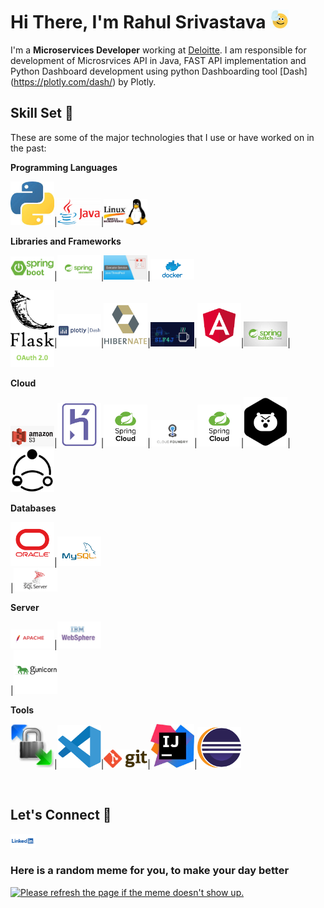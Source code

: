 
<h1>Hi There, I'm Rahul Srivastava <img  src="Media/highfive.gif" width="30px"></h1>

I'm a **Microservices Developer** working at [Deloitte](https://www2.deloitte.com/in/en.html). I am responsible for development of Microsrvices API in Java, FAST API implementation and Python Dashboard development using python Dashboarding tool [Dash] (https://plotly.com/dash/) by Plotly.

## Skill Set :muscle:

These are some of the major technologies that I use or have worked on in the past:

**Programming Languages**

<img title="Python" alt="Python" width="70px" src="Media/python.jpg" />|<img alt="Java" title="Java" width="70px" src="Media/JavaLogo.png">|<img title="Shell Script" alt="shell script" width="70px" src="Media/shell.jpg">

**Libraries and Frameworks**

<img title="SpringBoot" alt="SpringBoot" width="70px" src="Media/Springboot.png">|<img title="Spring Security" alt="SpringSecurity" width="70px" src="Media/SpringSecurity.png">|<img title="Java Executors" alt="Java Executors" width="70px" src="Media/Executors.jpg">|<img title="Docker" alt="Docker" width="70px" src="Media/docker.png">

<img title="Flask" alt="Flask" width="70px" src="Media/Flask.png">|<img title="Python Dash" alt="Python Dash" width="70px" src="Media/Dash.png">|<img title="Hibernate" alt="Hibernate" width="70px" src="Media/Hibernate.png">|<img title="SLF4J" alt="SLF4J" width="70px" src="Media/slf4j.png">|<img title="Angular" alt="Angular" width="70px" src="Media/Angular.png">|<img title="SJR 352 Spring Batch" alt="SJR 352 Spring Batch" width="70px" src="Media/Spring Batch.jpg">|<img title="OAuth" alt="OAuth" width="70px" src="Media/OAuth2.0.png">

**Cloud**

<img title="Amazon S3" alt="Amazon S3" width="70px" src="Media/AmazonS3.png">|<img title="Heroku" alt="Heroku" width="70px" src="Media/Heroku.png">|<img title="Spring Cloud" alt="SpringCloud" width="70px" src="Media/springCloud.png">|<img title="Pivotal Cloud Foundry" alt="PCF" width="70px" src="Media/pcf.png">|<img title="" alt="SpringCloud" width="70px" src="Media/springCloud.png">|<img title="Hystrix" alt="Hystrix" width="70px" src="Media/Hystrix.png">|<img title="Resilience4J" alt="Resilience4J" width="70px" src="Media/Resilience.png">



**Databases**

<img title="Oracle" alt="Oracle" width="70px" src="Media/Oracle.png">|<img title="MSSql Server" alt="MSSQL" width="70px" src="Media/mysql logo.png"> <br>|<img title="MySql" alt="MySql" width="70px" src="Media/MySql.png"> <br>


**Server**

<img title="Apache" alt="Apache" width="70px" src="Media/Apache.png">|<img title="IBM Websphere" alt="IBM Websphere" width="70px" src="Media/IBMWebspherejpg.jpg"> <br>|<img title="Gunicorn" alt="Gunicorn" width="70px" src="Media/guicorn.png"> <br>


**Tools**

<img title="WinScp" alt="WinScp" width="70px" src="Media/winscp.jpg">|<img title="VS Code" alt="VS Code" width="70px" src="Media/vscode.png">|<img title="git" alt="git" width="70px" src="Media/git.png">|<img title="IntelliJ" alt="IntelliJ" width="70px" src="Media/IntelliJ.jpg">|<img title="Eclipse" alt="Eclipse" width="70px" src="Media/eclipse.png">


<br>

## Let's Connect :handshake:

<a href="https://www.linkedin.com/in/rahul-shrivastava-842514116/"><img src="Media/linkedin.png" width="40"></a>


### Here is a random meme for you, to make your day better
<a href="https://github.com/techytushar/random-memer"><img src='https://random-memer.herokuapp.com/' title="Meme" alt="Please refresh the page if the meme doesn't show up." height="400"></a>

